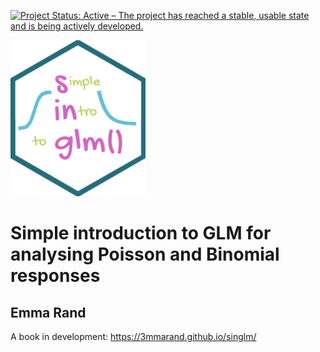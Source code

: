 [![Project Status: Active – The project has reached a stable, usable state and is being actively developed.](https://www.repostatus.org/badges/latest/active.svg)](https://www.repostatus.org/#active)

<img src="images/hex-s.png" height="250"/>

# Simple introduction to GLM for analysing Poisson and Binomial responses

## Emma Rand
A book in development: https://3mmarand.github.io/singlm/

